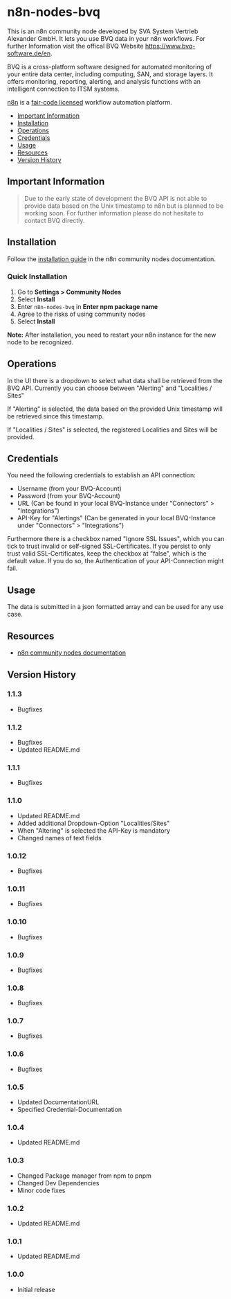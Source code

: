 # n8n-nodes-bvq

This is an n8n community node developed by SVA System Vertrieb Alexander GmbH. It lets you use BVQ data in your n8n workflows.
For further Information visit the offical BVQ Website https://www.bvq-software.de/en.

BVQ is a cross-platform software designed for automated monitoring of your entire data center, including computing, SAN, and storage layers. It offers monitoring, reporting, alerting, and analysis functions with an intelligent connection to ITSM systems.

[n8n](https://n8n.io/) is a [fair-code licensed](https://docs.n8n.io/reference/license/) workflow automation platform.

- [Important Information](#important-information)  
- [Installation](#installation) 
- [Operations](#operations)  
- [Credentials](#credentials)
- [Usage](#usage) 
- [Resources](#resources)
- [Version History](#version-history)    

## Important Information

> Due to the early state of development the BVQ API is not able to provide data based on the Unix timestamp to n8n but is planned to be working soon. For further information please do not hesitate to contact BVQ directly. 

## Installation

Follow the [installation guide](https://docs.n8n.io/integrations/community-nodes/installation/) in the n8n community nodes documentation.

### Quick Installation

1. Go to **Settings > Community Nodes**
2. Select **Install**
3. Enter `n8n-nodes-bvq` in **Enter npm package name**
4. Agree to the risks of using community nodes
5. Select **Install**

**Note:** After installation, you need to restart your n8n instance for the new node to be recognized.


## Operations

In the UI there is a dropdown to select what data shall be retrieved from the BVQ API.
Currently you can choose between "Alerting" and "Localities / Sites"

If "Alerting" is selected, the data based on the provided Unix timestamp will be retrieved since this timestamp. 

If "Localities / Sites" is selected, the registered Localities and Sites will be provided.

## Credentials

You need the following credentials to establish an API connection:

- Username (from your BVQ-Account)
- Password (from your BVQ-Account)
- URL (Can be found in your local BVQ-Instance under "Connectors" > "Integrations")
- API-Key for "Alertings" (Can be generated in your local BVQ-Instance under "Connectors" > "Integrations")

Furthermore there is a checkbox named "Ignore SSL Issues", which you can tick to trust invalid or self-signed SSL-Certificates. If you persist to only trust valid SSL-Certificates, keep the checkbox at "false", which is the default value. If you do so, the Authentication of your API-Connection might fail.


## Usage

The data is submitted in a json formatted array and can be used for any use case.


## Resources

* [n8n community nodes documentation](https://docs.n8n.io/integrations/community-nodes/)


## Version History

### 1.1.3

- Bugfixes

### 1.1.2

- Bugfixes
- Updated README.md

### 1.1.1

- Bugfixes

### 1.1.0

- Updated README.md
- Added additional Dropdown-Option "Localities/Sites"
- When "Altering" is selected the API-Key is mandatory 
- Changed names of text fields 

### 1.0.12

- Bugfixes

### 1.0.11

- Bugfixes

### 1.0.10

- Bugfixes

### 1.0.9

- Bugfixes

### 1.0.8

- Bugfixes

### 1.0.7

- Bugfixes

### 1.0.6

- Bugfixes

### 1.0.5

- Updated DocumentationURL 
- Specified Credential-Documentation

### 1.0.4

- Updated README.md

### 1.0.3

- Changed Package manager from npm to pnpm 
- Changed Dev Dependencies
- Minor code fixes

### 1.0.2

- Updated README.md

### 1.0.1

- Updated README.md

### 1.0.0

- Initial release
